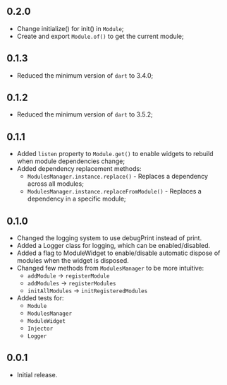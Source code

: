 ## 0.2.0
* Change initialize() for init() in `Module`;
* Create and export `Module.of()` to get the current module;

## 0.1.3
* Reduced the minimum version of `dart` to 3.4.0;

## 0.1.2
* Reduced the minimum version of `dart` to 3.5.2;

## 0.1.1
* Added `listen` property to `Module.get()` to enable widgets to rebuild when module dependencies change;
* Added dependency replacement methods:
  * `ModulesManager.instance.replace()` - Replaces a dependency across all modules;
  * `ModulesManager.instance.replaceFromModule()` - Replaces a dependency in a specific module;

## 0.1.0
* Changed the logging system to use debugPrint instead of print.
* Added a Logger class for logging, which can be enabled/disabled.
* Added a flag to ModuleWidget to enable/disable automatic dispose of modules when the widget is disposed.
* Changed few methods from `ModulesManager` to be more intuitive:
    * `addModule` -> `registerModule`
    * `addModules` -> `registerModules`
    * `initAllModules` -> `initRegisteredModules`
* Added tests for:
    * `Module`
    * `ModulesManager`
    * `ModuleWidget`
    * `Injector`
    * `Logger`

## 0.0.1
* Initial release.
